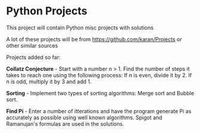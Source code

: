 # Python Projects
This project will contain Python misc projects with solutions

A lot of these projects will be from https://github.com/karan/Projects or other similar sources

Projects added so far:

**Collatz Conjecture** - Start with a number n > 1. Find the number of steps it takes to reach one using the following process: If n is even, divide it by 2. If n is odd, multiply it by 3 and add 1.

**Sorting** - Implement two types of sorting algorithms: Merge sort and Bubble sort.

**Find Pi** - Enter a number of itterations and have the program generate Pi as accurately as possible using well known algorithms. Spigot and Ramanujan's formulas are used in the solutions.
